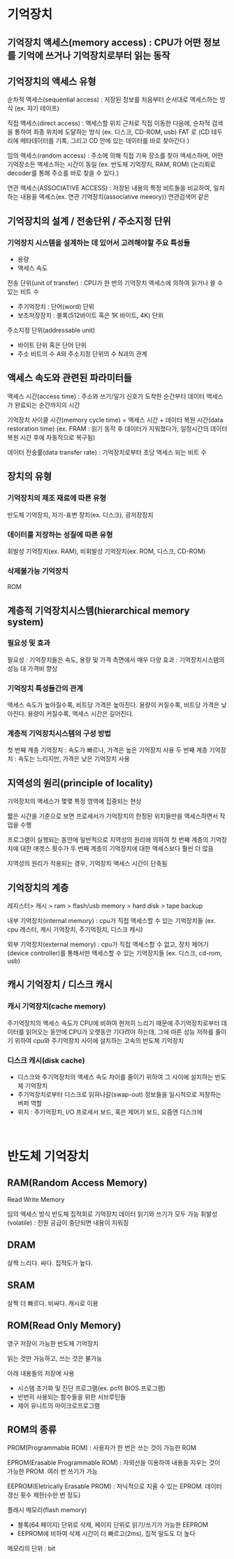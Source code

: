 # 기억장치

## 기억장치 액세스(memory access) : CPU가 어떤 정보를 기억에 쓰거나 기억장치로부터 읽는 동작

## 기억장치의 액세스 유형
순차적 액세스(sequential access) : 저장된 정보를 처음부터 순서대로 액세스하는 방식 (ex. 자기 테이프)

직접 액세스(direct access) : 액세스할 위치 근처로 직접 이동한 다음에, 순차적 검색을 통하여 최종 위치에 도달하는 방식 (ex. 디스크, CD-ROM, usb) FAT 로 (CD 테두리에 메타데이터를 기록, 그리고 CD 안에 있는 데이터를 바로 찾아간다.)

임의 액세스(random access) : 주소에 의해 직접 기옥 장소를 찾아 액세스하며, 어떤 기억장소든 액세스하는 시간이 동일 (ex. 반도체 기억장치, RAM, ROM)
(논리회로 decoder를 통해 주소를 바로 찾을 수 있다.)

연관 액세스(ASSOCIATIVE ACCESS) : 저장된 내용의 특정 비트들을 비교하여, 일치하는 내용을 액세스(ex. 연관 기억장치(associative meeory)) 연관검색어 같은

## 기억장치의 설계 / 전송단위 / 주소지정 단위

### 기억장치 시스템을 설계하는 데 있어서 고려해야할 주요 특성들
- 용량
- 액세스 속도

전송 단위(unit of transfer) : CPU가 한 번의 기억장치 액세스에 의하여 읽거나 쓸 수 있는 비트 수
- 주기억장치 : 단어(word) 단위
- 보조저장장치 : 블록(512바이트 혹은 1K 바이트, 4K) 단위

주소지정 단위(addressable unit)
- 바이트 단위 혹은 단어 단위
- 주소 비트의 수 A와 주소지정 단위의 수 N과의 관계 

## 액세스 속도와 관련된 파라미터들
액세스 시간(access time) : 주소와 쓰기/일기 신호가 도착한 순간부터 데이터 액세스가 완료되는 순간까지의 시간

기억장치 사이클 시간(memory cycle time)
= 액세스 시간 + 데이터 복원 시간(data restoration time)
(ex. FRAM : 읽기 동작 후 데이터가 지워졌다가, 일정시간의 데이터 복원 시간 후에 자동적으로 복구됨)

데이터 전송률(data transfer rate) : 기억장치로부터 초당 액세스 되는 비트 수


## 장치의 유형
### 기억장치의 제조 재료에 따른 유형
반도체 기억장치, 자기-표변 장치(ex. 디스크), 광저장장치
### 데이터를 저장하는 성질에 따른 유형
휘발성 기억장치(ex. RAM), 비휘발성 기억장치(ex. ROM, 디스크, CD-ROM)

### 삭제불가능 기억장치
ROM

## 계층적 기억장치시스템(hierarchical memory system)
### 필요성 및 효과
필요성 : 기억장치들은 속도, 용량 및 가격 측면에서 매우 다양
효과 : 기억장치시스템의 성능 대 가격비 향상

### 기억장치 특성들간의 관계
액세스 속도가 높아질수록, 비트당 가격은 높아진다.
용량이 커질수록, 비트당 가격은 낮아진다.
용량이 커질수록, 액세스 시간은 길어진다.

### 계층적 기억장치시스템의 구성 방법
첫 번째 계층 기억장치 : 속도가 빠르나, 가격은 높은 기억장치 사용
두 번째 계층 기억장치 : 속도는 느리지만, 가격은 낮은 기억장치 사용

## 지역성의 원리(principle of locality)
기억장치의 액세스가 몇몇 특정 영역에 집중되는 현상

짧은 시간을 기준으로 보면 프로세서가 기억장치의 한정된 위치들만을 액세스하면서 작업을 수행

프로그램이 실행되는 동안에 일반적으로 지역성의 원리에 의하여 첫 번째 계층의 기억장치에 대한 애겟스 횟수가 두 번째 계층의 기억장치에 대한 액세스보다 훨씬 더 많음

지역성의 원리가 적용되는 경우, 기억장치 액세스 시간이 단축됨

## 기억장치의 계층
레지스터> 캐시 > ram > flash/usb memory > hard disk > tape backup

내부 기억장치(internal memory) : cpu가 직접 액세스할 수 있는 기억장치들 (ex. cpu 레스터, 캐시 기억장치, 주기억장치, 디스크 캐시)

외부 기억장치(external memory) : cpu가 직접 액세스할 수 없고, 장치 제어기(device controller)를 통해서만 액세스할 수 있는 기억장치들 (ex. 디스크, cd-rom, usb)


## 캐시 기억장치 / 디스크 캐시
### 캐시 기억장치(cache memory)
주기억장치의 액세스 속도가 CPU에 비하여 현저히 느리기 때문에 주기억장치로부터 데이터를 읽어오는 동안에 CPU가 오랫동안 기다려야 하는데, 그에 따른 성능 저하를 줄이기 위하여 cpu와 주기억장치 사이에 설치하는 고속의 반도체 기억장치

### 디스크 캐시(disk cache)
- 디스크와 주기억장치의 액세스 속도 차이를 줄이기 위하여 그 사이에 설치하는 반도체 기억장치
- 주기억장치로부터 디스크로 읽혀나갈(swap-out) 정보들을 일시적으로 저장하는 버퍼 역할
- 위치 : 주기억장치, I/O 프로세서 보드, 혹은 제어기 보드, 요즘엔 디스크에

<br>

# 반도체 기억장치

## RAM(Random Access Memory)
Read Write Memory

임의 액세스 방식
반도체 집적회로 기억장치
데이터 읽기와 쓰기가 모두 가능
휘발성(volatile) : 전원 공급이 중단되면 내용이 지워짐

## DRAM
살짝 느리다. 싸다. 집적도가 높다.
## SRAM
살짝 더 빠르다. 비싸다. 캐시로 이용

## ROM(Read Only Memory)
영구 저장이 가능한 반도체 기억장치

읽는 것만 가능하고, 쓰는 것은 불가능

아래 내용들의 저장에 사용
- 시스템 초기화 및 진단 프로그램(ex. pc의 BIOS 프로그램)
- 빈번히 사용되는 함수들을 위한 서브루틴들
- 제어 유니트의 마이크로프로그램

## ROM의 종류
PROM(Programmable ROM) : 사용자가 한 번은 쓰는 것이 가능한 ROM

EPROM(Erasable Programmable ROM) : 자외선을 이용하여 내용을 지우는 것이 가능한 PROM. 여러 번 쓰기가 가능

EEPROM(Eletrically Erasable PROM) : 저닉적으로 지울 수 있는 EPROM. 데이터 갱신 횟수 제한(수만 번 정도)

플래시 메모리(flash memory)
- 블록(64 페이지) 단위로 삭제, 페이지 단위로 읽기/쓰기가 가능한 EEPROM
- EEPROM에 비하여 삭제 시간이 더 빠르고(2ms), 집적 밀도도 더 높다


메모리의 단위 : bit
